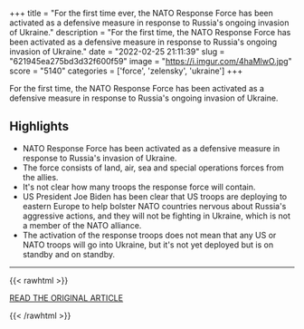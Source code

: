 +++
title = "For the first time ever, the NATO Response Force has been activated as a defensive measure in response to Russia's ongoing invasion of Ukraine."
description = "For the first time, the NATO Response Force has been activated as a defensive measure in response to Russia's ongoing invasion of Ukraine."
date = "2022-02-25 21:11:39"
slug = "621945ea275bd3d32f600f59"
image = "https://i.imgur.com/4haMlwO.jpg"
score = "5140"
categories = ['force', 'zelensky', 'ukraine']
+++

For the first time, the NATO Response Force has been activated as a defensive measure in response to Russia's ongoing invasion of Ukraine.

## Highlights

- NATO Response Force has been activated as a defensive measure in response to Russia's invasion of Ukraine.
- The force consists of land, air, sea and special operations forces from the allies.
- It's not clear how many troops the response force will contain.
- US President Joe Biden has been clear that US troops are deploying to eastern Europe to help bolster NATO countries nervous about Russia's aggressive actions, and they will not be fighting in Ukraine, which is not a member of the NATO alliance.
- The activation of the response troops does not mean that any US or NATO troops will go into Ukraine, but it's not yet deployed but is on standby and on standby.

---

{{< rawhtml >}}
  <p class="article-category">
    <a target="_blank" href="https://www.cnn.com/2022/02/25/politics/nato-ukraine-russia/index.html">READ THE ORIGINAL ARTICLE</a>
  </p>
{{< /rawhtml >}}
